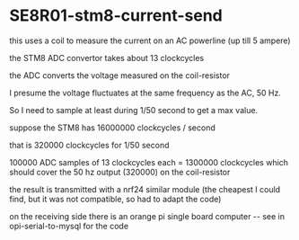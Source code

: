 # SE8R01-stm8-current-send

this uses a coil to measure the current on an AC powerline (up till 5 ampere)


the STM8 ADC convertor takes about 13 clockcycles

the ADC converts the voltage measured on the coil-resistor

I presume the voltage fluctuates at the same frequency as the AC, 50 Hz. 

So I need to sample at least during 1/50 second to get a max value.

suppose the STM8 has 16000000 clockcycles / second

that is 320000 clockcycles for 1/50 second

100000 ADC samples of 13 clockcycles each = 1300000 clockcycles which should cover the 50 hz output (320000) on the coil-resistor 

the result is transmitted with a nrf24 similar module (the cheapest I could find, but it was not compatible, so had to adapt the code)


on the receiving side there is an orange pi single board computer -- see in opi-serial-to-mysql for the code
 

